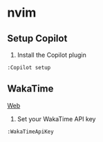 # nvim


## Setup Copilot

1. Install the Copilot plugin

```vim
:Copilot setup
```

## WakaTime

[Web](https://wakatime.com/neovim)

1. Set your WakaTime API key

```vim
:WakaTimeApiKey
```
